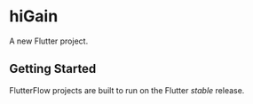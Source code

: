 # hiGain

A new Flutter project.

## Getting Started

FlutterFlow projects are built to run on the Flutter _stable_ release.
